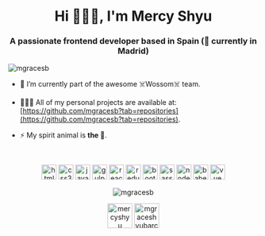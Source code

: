 <h1 align="center">Hi 🙋🏻‍♀️, I'm Mercy Shyu</h1>
<h3 align="center">A passionate frontend developer based in Spain (📍 currently in Madrid)</h3>
<p align="left"> <img src="https://komarev.com/ghpvc/?username=mgracesb" alt="mgracesb" /> </p>

- 🔭 I’m currently part of the awesome ☠️Wossom☠️ team.

- 👩🏻‍💻 All of my personal projects are available at: [https://github.com/mgracesb?tab=repositories](https://github.com/mgracesb?tab=repositories).

- ⚡ My spirit animal is **the 🐼**.
<br>
<p align="center">
  <img src="https://img.icons8.com/color/48/000000/html-5.png"alt="html5" width="30" height="30"/>
  <img src="https://img.icons8.com/color/48/000000/css3.png" alt="css3" width="30" height="30"/>
  <img src="https://img.icons8.com/color/48/000000/javascript.png" alt="javascript" width="30" height="30"/>
  <img src="https://img.icons8.com/windows/32/000000/gulp.png" alt="gulp" width="30" height="30"/>
  <img src="https://img.icons8.com/color/64/000000/react-native.png" alt='react' width="30" height="30"/>
  <img src="https://img.icons8.com/color/48/000000/redux.png"  alt='redux' width="30" height="30"/>
  <img src="https://img.icons8.com/color/48/000000/bootstrap.png" alt="bootstrap" width="30" height="30"/>
  <img src="https://img.icons8.com/color/48/000000/sass.png" alt="sass" width="30" height="30"/>
  <img src="https://img.icons8.com/color/48/000000/nodejs.png" alt="nodejs" width="30" height="30"/>
  <img src="https://img.icons8.com/wired/64/000000/babel.png" alt="babel" width="30" height="30"/>
  <img src="https://user-images.githubusercontent.com/49620590/200131378-ddb044c8-330b-4156-b6f2-04e7e538ecf2.png" alt="vue" width="30" height="30"/>
</p>
  
  <p align="center">
  <img src="https://github-readme-stats.vercel.app/api?username=mgracesb&show_icons=true" alt="mgracesb" /> </p>

<p align="center">
<a href="https://twitter.com/mercyshyu" target="blank"><img align="center"src="https://img.icons8.com/nolan/64/twitter.png" alt="mercyshyu" height="50" width="50" /></a>
<a href="https://linkedin.com/in/mgraceshyubarcel" target="blank"><img align="center" src="https://img.icons8.com/nolan/64/linkedin-circled.png" alt="mgraceshyubarcel" height="50" width="50" /></a>
</p>
